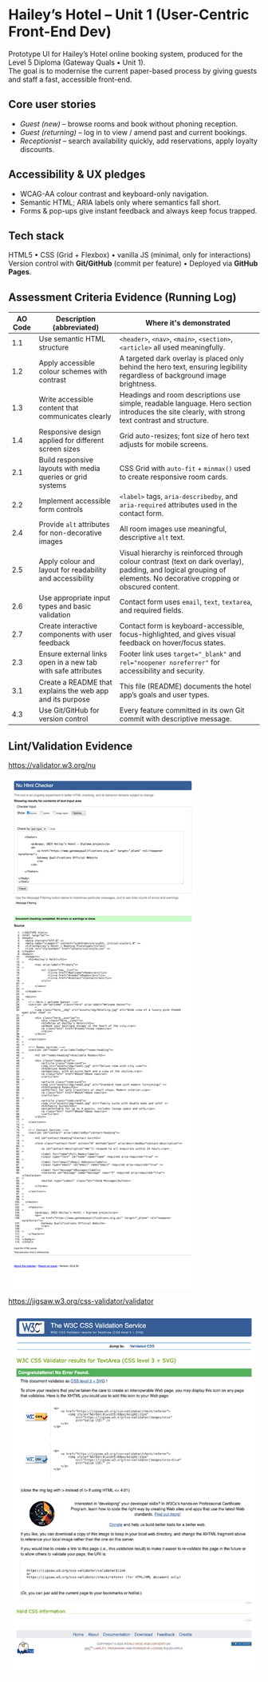 # Hailey’s Hotel – Unit 1 (User-Centric Front-End Dev)

Prototype UI for Hailey’s Hotel online booking system, produced for the Level 5 Diploma (Gateway Quals • Unit 1).  
The goal is to modernise the current paper-based process by giving guests and staff a fast, accessible front-end.

## Core user stories
* *Guest (new)* – browse rooms and book without phoning reception.  
* *Guest (returning)* – log in to view / amend past and current bookings.  
* *Receptionist* – search availability quickly, add reservations, apply loyalty discounts.

## Accessibility & UX pledges
* WCAG-AA colour contrast and keyboard-only navigation.  
* Semantic HTML; ARIA labels only where semantics fall short.  
* Forms & pop-ups give instant feedback and always keep focus trapped.

## Tech stack
HTML5 • CSS (Grid + Flexbox) • vanilla JS (minimal, only for interactions)  
Version control with **Git/GitHub** (commit per feature) • Deployed via **GitHub Pages**.


## Assessment Criteria Evidence (Running Log)

| AO Code | Description (abbreviated)                                                 | Where it's demonstrated                        |
|---------|----------------------------------------------------------------------------|------------------------------------------------|
| 1.1     | Use semantic HTML structure                                               | `<header>`, `<nav>`, `<main>`, `<section>`, `<article>` all used meaningfully. |
| 1.2     | Apply accessible colour schemes with contrast                             | A targeted dark overlay is placed only behind the hero text, ensuring legibility regardless of background image brightness. |
| 1.3     | Write accessible content that communicates clearly                        | Headings and room descriptions use simple, readable language. Hero section introduces the site clearly, with strong text contrast and structure. |
| 1.4     | Responsive design applied for different screen sizes                      | Grid auto-resizes; font size of hero text adjusts for mobile screens. |
| 2.1     | Build responsive layouts with media queries or grid systems               | CSS Grid with `auto-fit` + `minmax()` used to create responsive room cards. |
| 2.2     | Implement accessible form controls                                        | `<label>` tags, `aria-describedby`, and `aria-required` attributes used in the contact form. |
| 2.4     | Provide `alt` attributes for non-decorative images                        | All room images use meaningful, descriptive `alt` text. |
| 2.5     | Apply colour and layout for readability and accessibility                | Visual hierarchy is reinforced through colour contrast (text on dark overlay), padding, and logical grouping of elements. No decorative cropping or obscured content. |
| 2.6     | Use appropriate input types and basic validation                          | Contact form uses `email`, `text`, `textarea`, and required fields. |
| 2.7     | Create interactive components with user feedback                          | Contact form is keyboard-accessible, focus-highlighted, and gives visual feedback on hover/focus states. |
| 2.3     | Ensure external links open in a new tab with safe attributes              | Footer link uses `target="_blank"` and `rel="noopener noreferrer"` for accessibility and security. |
| 3.1     | Create a README that explains the web app and its purpose                 | This file (README) documents the hotel app’s goals and user types. |
| 4.3     | Use Git/GitHub for version control                                        | Every feature committed in its own Git commit with descriptive message. |




## Lint/Validation Evidence

https://validator.w3.org/nu

<img src="assets/img/Passed W3Validator.png">

https://jigsaw.w3.org/css-validator/validator

<img src="assets/img/Passed CSS check.png">